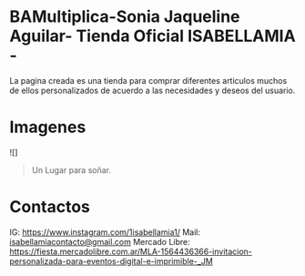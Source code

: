 # BAMultiplica-Sonia Jaqueline Aguilar- Tienda Oficial ISABELLAMIA - 
La pagina creada es una tienda para comprar diferentes articulos muchos de ellos personalizados de acuerdo a las necesidades y deseos del usuario.
#

# Imagenes
![]
> Un Lugar para soñar.
# Contactos
IG: https://www.instagram.com/1isabellamia1/
Mail: isabellamiacontacto@gmail.com
Mercado Libre: https://fiesta.mercadolibre.com.ar/MLA-1564436366-invitacion-personalizada-para-eventos-digital-e-imprimible-_JM

#

#

#

#
